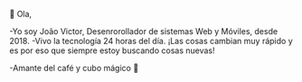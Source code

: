 👋 Ola,

-Yo soy João Victor, Desenrorollador de sistemas Web y Móviles, desde 2018.
-Vivo la tecnología 24 horas del día. ¡Las cosas cambian muy rápido y es por eso que siempre estoy buscando cosas nuevas!

-Amante del café y cubo mágico 💞️



